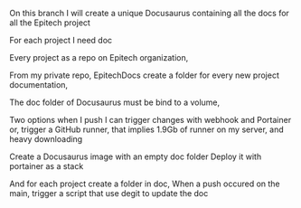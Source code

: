 On this branch I will create a unique Docusaurus containing all the docs for all the Epitech project

For each project I need doc

Every project as a repo on Epitech organization, 

From my private repo, EpitechDocs create a folder for every new project documentation,

The doc folder of Docusaurus must be bind to a volume,

Two options when I push I can trigger changes with webhook and Portainer or,
trigger a GitHub runner, that implies 1.9Gb of runner on my server, and heavy downloading


Create a Docusaurus image with an empty doc folder
Deploy it with portainer as a stack

And for each project create a folder in doc,
When a push occured on the main, trigger a script that use degit to update the doc